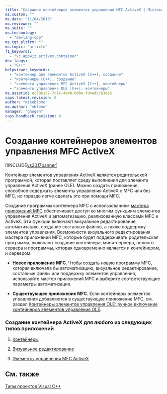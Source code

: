 ```yaml
---
title: "Создание контейнеров элементов управления MFC ActiveX | Microsoft Docs"
ms.custom: ""
ms.date: "11/04/2016"
ms.reviewer: ""
ms.suite: ""
ms.technology: 
  - "devlang-cpp"
ms.tgt_pltfrm: ""
ms.topic: "article"
f1_keywords: 
  - "vc.appwiz.activex.container"
dev_langs: 
  - "C++"
helpviewer_keywords: 
  - "контейнер для элементов ActiveX [C++], создание"
  - "контейнеры [C++], создание"
  - "элементы управления MFC ActiveX [C++], контейнеры"
  - "элементы управления OLE [C++], контейнеры"
ms.assetid: ec70e137-7c14-4940-bd0e-fd4edcc63ea5
caps.latest.revision: 8
author: "mikeblome"
ms.author: "mblome"
manager: "ghogen"
caps.handback.revision: 8
---
```

# Создание контейнеров элементов управления MFC ActiveX
[!INCLUDE[vs2017banner](../../assembler/inline/includes/vs2017banner.md)]

Контейнер элементов управления ActiveX является родительской программой, которая поставляет среду выполнения для элемента управления ActiveX \(ранее OLE\).  Можно создать приложение, способное содержать элементы управления ActiveX с MFC или без MFC, но гораздо легче сделать это при помощи MFC.  
  
 Создание программы контейнера MFC с использованием [мастера приложений MFC](../Topic/MFC%20Application%20Wizard.md) обеспечивает доступ ко многим функциям элементов управления ActiveX и автоматизацию, реализованную классами MFC и ActiveX.  Эти функции включают визуальное редактирование, автоматизацию, создание составных файлов, а также поддержку элементов управления.  Возможности визуального редактирования мастера приложений MFC, которые будет поддерживать родительская программа, включают создание контейнера, мини\-сервера, полного сервера и программы, которая одновременно является и контейнером, и сервером.  
  
-   **Новое приложение MFC**.  Чтобы создать новую программу MFC, которая включала бы автоматизацию, визуальное редактирование, составные файлы или поддержку элементов управления, используйте мастер приложений MFC и выберите соответствующие параметры автоматизации.  
  
-   **Существующее приложение MFC**.  Если контейнеры элементов управления добавляются в существующее приложение MFC, см. раздел [Контейнеры элементов управления OLE: ручное включение контейнеров элементов управления OLE](../Topic/ActiveX%20Control%20Containers:%20Manually%20Enabling%20ActiveX%20Control%20Containment.md).  
  
### Создание контейнера ActiveX для любого из следующих типов приложений  
  
1.  [Контейнеры](../../mfc/containers.md)  
  
2.  [Визуальное редактирование](../../mfc/ole-mfc.md)  
  
3.  [Элементы управления MFC ActiveX](../../mfc/mfc-activex-controls.md)  
  
## См. также  
 [Типы проектов Visual C\+\+](../../ide/visual-cpp-project-types.md)